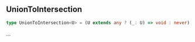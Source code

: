 ## UnionToIntersection

```ts
type UnionToIntersection<U> = (U extends any ? (_: U) => void : never) extends (_: infer I) => void ? I : never;
```

...
